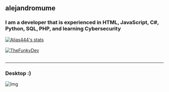 ## alejandromume

### I am a developer that is experienced in HTML, JavaScript, C#, Python, SQL, PHP, and learning Cybersecurity


<a href="https://github.com/alejandromume">
  <img align="center" src="https://github-readme-stats.vercel.app/api?username=alejandromume&show_icons=true&include_all_commits=true&show_icons=true&title_color=fff&icon_color=79ff97&text_color=9f9f9f&bg_color=151515" alt="Alias444's stats" />
</a>
<br><br>
<a href="https://github.com/alejandromume?tab=repositories">
  <img align="center" src="https://github-readme-stats.vercel.app/api/top-langs/?username=alejandromume&layout=compact&show_icons=true&title_color=fff&icon_color=79ff97&text_color=9f9f9f&bg_color=151515" alt='TheFunkyDev's favorite languages" />
</a>
<br>
<br>

---

### Desktop :)

![Img](https://pays.host/uploads/9e9a5a7e-b0dc-4cc9-b1cf-17bc8d2f4aa9/kugNbmDH.png)
